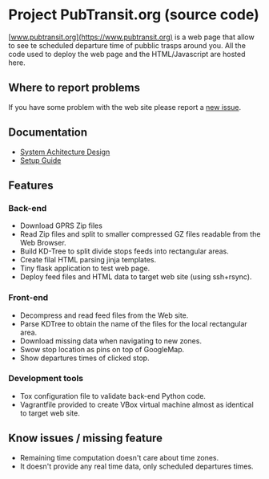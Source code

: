 # Project PubTransit.org (source code)

[www.pubtransit.org](https://www.pubtransit.org) is a web page that allow to see te scheduled departure time of pubblic trasps around you.
All the code used to deploy the web page and the HTML/Javascript are hosted here.

## Where to report problems

If you have some problem with the web site please report a [new issue](https://github.com/pubtransit/transit/issues/new).

## Documentation
- [System Achitecture Design](doc/architecture.md)
- [Setup Guide](doc/setup.md)

## Features

### Back-end
- Download GPRS Zip files
- Read Zip files and split to smaller compressed GZ files readable from the Web Browser.
- Build KD-Tree to split divide stops feeds into rectangular areas.
- Create filal HTML parsing jinja templates.
- Tiny flask application to test web page.
- Deploy feed files and HTML data to target web site (using ssh+rsync).

### Front-end
- Decompress and read feed files from the Web site.
- Parse KDTree to obtain the name of the files for the local rectangular area.
- Download missing data when navigating to new zones.
- Swow stop location as pins on top of GoogleMap.
- Show departures times of clicked stop.

### Development tools
- Tox configuration file to validate back-end Python code.
- Vagrantfile provided to create VBox virtual machine almost as identical to target web site.

## Know issues / missing feature
- Remaining time computation doesn't care about time zones.
- It doesn't provide any real time data, only scheduled departures times.
